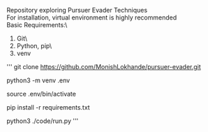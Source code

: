 Repository exploring Pursuer Evader Techniques\
For installation, virtual environment is highly recommended\
Basic Requirements:\
1. Git\
2. Python, pip\
3. venv

'''
git clone https://github.com/MonishLokhande/pursuer-evader.git

python3 -m venv .env

source .env/bin/activate

pip install -r requirements.txt

python3 ./code/run.py
'''